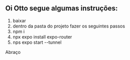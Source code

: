 ## Oi Otto segue algumas instruções:

1. baixar
2. dentro da pasta do projeto fazer os seguintes passos
3. npm i
4. npx expo install expo-router
5. nps expo start --tunnel

Abraço
